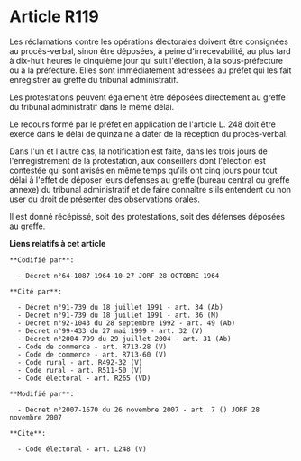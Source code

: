 # Article R119

Les réclamations contre les opérations électorales doivent être consignées au procès-verbal, sinon être déposées, à peine
d'irrecevabilité, au plus tard à dix-huit heures le cinquième jour qui suit l'élection, à la sous-préfecture ou à la
préfecture. Elles sont immédiatement adressées au préfet qui les fait enregistrer au greffe du tribunal administratif. 

Les protestations peuvent également être déposées directement au greffe du tribunal administratif dans le même délai. 

Le recours formé par le préfet en application de l'article L. 248 doit être exercé dans le délai de quinzaine à dater de la
réception du procès-verbal. 

Dans l'un et l'autre cas, la notification est faite, dans les trois jours de l'enregistrement de la protestation, aux
conseillers dont l'élection est contestée qui sont avisés en même temps qu'ils ont cinq jours pour tout délai à l'effet de
déposer leurs défenses au greffe (bureau central ou greffe annexe) du tribunal administratif et de faire connaître s'ils
entendent ou non user du droit de présenter des observations orales. 

Il est donné récépissé, soit des protestations, soit des défenses déposées au greffe.

**Liens relatifs à cet article**

	**Codifié par**:

	  - Décret n°64-1087 1964-10-27 JORF 28 OCTOBRE 1964

	**Cité par**:

	  - Décret n°91-739 du 18 juillet 1991 - art. 34 (Ab)
	  - Décret n°91-739 du 18 juillet 1991 - art. 36 (M)
	  - Décret n°92-1043 du 28 septembre 1992 - art. 49 (Ab)
	  - Décret n°99-433 du 27 mai 1999 - art. 32 (V)
	  - Décret n°2004-799 du 29 juillet 2004 - art. 31 (Ab)
	  - Code de commerce - art. R713-28 (V)
	  - Code de commerce - art. R713-60 (V)
	  - Code rural - art. R492-32 (V)
	  - Code rural - art. R511-50 (V)
	  - Code électoral - art. R265 (VD)

	**Modifié par**:

	  - Décret n°2007-1670 du 26 novembre 2007 - art. 7 () JORF 28 novembre 2007

	**Cite**:

	  - Code électoral - art. L248 (V)
